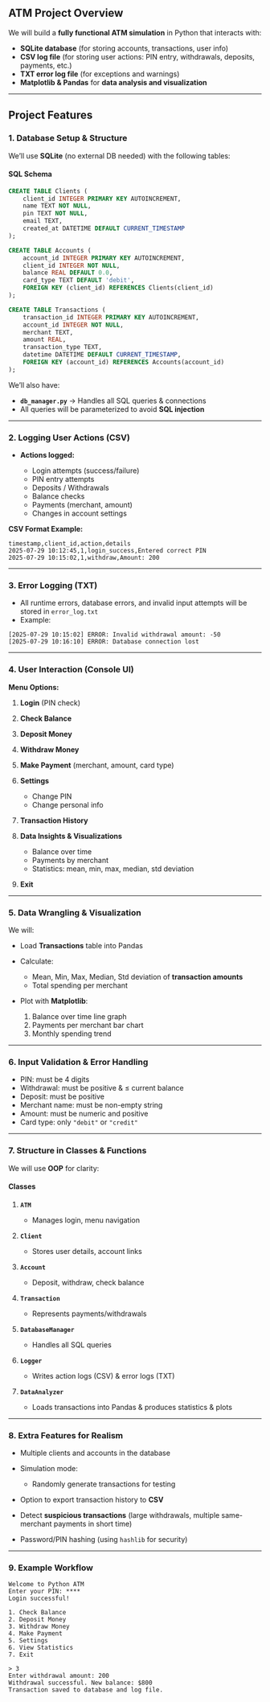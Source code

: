 ## **ATM Project Overview**

We will build a **fully functional ATM simulation** in Python that interacts with:

* **SQLite database** (for storing accounts, transactions, user info)
* **CSV log file** (for storing user actions: PIN entry, withdrawals, deposits, payments, etc.)
* **TXT error log file** (for exceptions and warnings)
* **Matplotlib & Pandas** for **data analysis and visualization**

---

## **Project Features**

### **1. Database Setup & Structure**

We’ll use **SQLite** (no external DB needed) with the following tables:

#### **SQL Schema**

```sql
CREATE TABLE Clients (
    client_id INTEGER PRIMARY KEY AUTOINCREMENT,
    name TEXT NOT NULL,
    pin TEXT NOT NULL,
    email TEXT,
    created_at DATETIME DEFAULT CURRENT_TIMESTAMP
);

CREATE TABLE Accounts (
    account_id INTEGER PRIMARY KEY AUTOINCREMENT,
    client_id INTEGER NOT NULL,
    balance REAL DEFAULT 0.0,
    card_type TEXT DEFAULT 'debit',
    FOREIGN KEY (client_id) REFERENCES Clients(client_id)
);

CREATE TABLE Transactions (
    transaction_id INTEGER PRIMARY KEY AUTOINCREMENT,
    account_id INTEGER NOT NULL,
    merchant TEXT,
    amount REAL,
    transaction_type TEXT,
    datetime DATETIME DEFAULT CURRENT_TIMESTAMP,
    FOREIGN KEY (account_id) REFERENCES Accounts(account_id)
);
```

We’ll also have:

* **`db_manager.py`** → Handles all SQL queries & connections
* All queries will be parameterized to avoid **SQL injection**

---

### **2. Logging User Actions (CSV)**

* **Actions logged:**

  * Login attempts (success/failure)
  * PIN entry attempts
  * Deposits / Withdrawals
  * Balance checks
  * Payments (merchant, amount)
  * Changes in account settings

**CSV Format Example:**

```csv
timestamp,client_id,action,details
2025-07-29 10:12:45,1,login_success,Entered correct PIN
2025-07-29 10:15:02,1,withdraw,Amount: 200
```

---

### **3. Error Logging (TXT)**

* All runtime errors, database errors, and invalid input attempts will be stored in `error_log.txt`
* Example:

```
[2025-07-29 10:15:02] ERROR: Invalid withdrawal amount: -50
[2025-07-29 10:16:10] ERROR: Database connection lost
```

---

### **4. User Interaction (Console UI)**

**Menu Options:**

1. **Login** (PIN check)
2. **Check Balance**
3. **Deposit Money**
4. **Withdraw Money**
5. **Make Payment** (merchant, amount, card type)
6. **Settings**

   * Change PIN
   * Change personal info
7. **Transaction History**
8. **Data Insights & Visualizations**

   * Balance over time
   * Payments by merchant
   * Statistics: mean, min, max, median, std deviation
9. **Exit**

---

### **5. Data Wrangling & Visualization**

We will:

* Load **Transactions** table into Pandas
* Calculate:

  * Mean, Min, Max, Median, Std deviation of **transaction amounts**
  * Total spending per merchant
* Plot with **Matplotlib**:

  1. Balance over time line graph
  2. Payments per merchant bar chart
  3. Monthly spending trend

---

### **6. Input Validation & Error Handling**

* PIN: must be 4 digits
* Withdrawal: must be positive & ≤ current balance
* Deposit: must be positive
* Merchant name: must be non-empty string
* Amount: must be numeric and positive
* Card type: only `"debit"` or `"credit"`

---

### **7. Structure in Classes & Functions**

We will use **OOP** for clarity:

#### **Classes**

1. **`ATM`**

   * Manages login, menu navigation
2. **`Client`**

   * Stores user details, account links
3. **`Account`**

   * Deposit, withdraw, check balance
4. **`Transaction`**

   * Represents payments/withdrawals
5. **`DatabaseManager`**

   * Handles all SQL queries
6. **`Logger`**

   * Writes action logs (CSV) & error logs (TXT)
7. **`DataAnalyzer`**

   * Loads transactions into Pandas & produces statistics & plots

---

### **8. Extra Features for Realism**

* Multiple clients and accounts in the database
* Simulation mode:

  * Randomly generate transactions for testing
* Option to export transaction history to **CSV**
* Detect **suspicious transactions** (large withdrawals, multiple same-merchant payments in short time)
* Password/PIN hashing (using `hashlib` for security)

---

### **9. Example Workflow**

```
Welcome to Python ATM
Enter your PIN: ****
Login successful!

1. Check Balance
2. Deposit Money
3. Withdraw Money
4. Make Payment
5. Settings
6. View Statistics
7. Exit

> 3
Enter withdrawal amount: 200
Withdrawal successful. New balance: $800
Transaction saved to database and log file.
```


